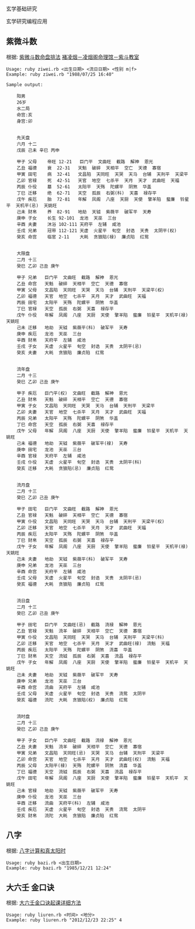  


玄学基础研究

玄学研究编程应用	


紫微斗数
-------
根据:
[紫微斗数命盘排法](http://www.freehoro.net/PHP-ZWDS_GB/Tutorial/PaiPan/index.php)
[褚凌烟－凌烟阁命理馆－紫斗教室](http://v.youku.com/v_show/id_XMjcwOTA2NDI0.html)

	
	Usage: ruby ziwei.rb <出生日期> <流日日期> <性别 m|f>
	Example: ruby ziwei.rb "1988/07/25 16:40"
	
	Sample output:

		阳男
		26岁
		水二局
		命宫:亥
		身宫:卯


		先天盘
		六月 十二
		戊辰 己未 辛巳 丙申 

		甲子 父母	 帝旺	12-21	巨门平  文曲旺  截路  解神  恩光  
		乙丑 福德	 衰	22-31	天魁  破碎  天相平  空亡  天德  寡宿  
		甲寅 田宅	 病	32-41	文昌陷  天同旺  天哭  天马  台辅  天刑平  天梁平  
		乙卯 官禄	 死	42-51	天官  地空  七杀平  天月  天才  武曲旺  天福  
		丙辰 仆役	 墓	52-61	太阳平  天殇  陀螺平  阴煞  华盖  
		丁巳 迁移	 绝	62-71	天空  孤辰  右弼(科)  天喜  禄存平  
		戊午 疾厄	 胎	72-81	年解  凤阁  八座  天厨  天使  擎羊陷  蜚廉  铃星平  天机平(忌)  天姚旺  
		己未 财帛	 养	82-91	地劫  天钺  紫薇平  破军平  天寿  
		庚申 子女	 长生	92-101	龙池  天巫  三台  
		辛酉 夫妻	 沐浴	102-111	天府平  左辅  咸池  
		壬戌 兄弟	 冠带	112-121	天虚  火星平  旬空  封诰  天贵  太阴平(权)  
		癸亥 命宫	 临官	2-11	大耗  贪狼陷(禄)  廉贞陷  红鸳  


		大限盘
		二月 十三
		癸巳 乙卯 己丑 庚午 

		甲子 兄弟	巨门平  文曲旺  截路  解神  恩光  
		乙丑 命宫	天魁  破碎  天相平  空亡  天德  寡宿  
		甲寅 父母	文昌陷  天同旺  天哭  天马  台辅  天刑平  天梁平(权)  
		乙卯 福德	天官  地空  七杀平  天月  天才  武曲旺  天福  
		丙辰 田宅	太阳平  天殇  陀螺平  阴煞  华盖  
		丁巳 官禄	天空  孤辰  右弼  天喜  禄存平  
		戊午 仆役	年解  凤阁  八座  天厨  天使  擎羊陷  蜚廉  铃星平  天机平(禄)  天姚旺  
		己未 迁移	地劫  天钺  紫薇平(科)  破军平  天寿  
		庚申 疾厄	龙池  天巫  三台  
		辛酉 财帛	天府平  左辅  咸池  
		壬戌 子女	天虚  火星平  旬空  封诰  天贵  太阴平(忌)  
		癸亥 夫妻	大耗  贪狼陷  廉贞陷  红鸳  


		流年盘
		二月 十三
		癸巳 乙卯 己丑 庚午 

		甲子 疾厄	巨门平(权)  文曲旺  截路  解神  恩光  
		乙丑 财帛	天魁  破碎  天相平  空亡  天德  寡宿  
		甲寅 子女	文昌陷  天同旺  天哭  天马  台辅  天刑平  天梁平  
		乙卯 夫妻	天官  地空  七杀平  天月  天才  武曲旺  天福  
		丙辰 兄弟	太阳平  天殇  陀螺平  阴煞  华盖  
		丁巳 命宫	天空  孤辰  右弼  天喜  禄存平  
		戊午 父母	年解  凤阁  八座  天厨  天使  擎羊陷  蜚廉  铃星平  天机平  天姚旺  
		己未 福德	地劫  天钺  紫薇平  破军平(禄)  天寿  
		庚申 田宅	龙池  天巫  三台  
		辛酉 官禄	天府平  左辅  咸池  
		壬戌 仆役	天虚  火星平  旬空  封诰  天贵  太阴平(科)  
		癸亥 迁移	大耗  贪狼陷(忌)  廉贞陷  红鸳  


		流月盘
		二月 十三
		癸巳 乙卯 己丑 庚午 

		甲子 田宅	巨门平  文曲旺  截路  解神  恩光  
		乙丑 官禄	天魁  破碎  天相平  空亡  天德  寡宿  
		甲寅 仆役	文昌陷  天同旺  天哭  天马  台辅  天刑平  天梁平(权)  
		乙卯 迁移	天官  地空  七杀平  天月  天才  武曲旺  天福  
		丙辰 疾厄	太阳平  天殇  陀螺平  阴煞  华盖  
		丁巳 财帛	天空  孤辰  右弼  天喜  禄存平  
		戊午 子女	年解  凤阁  八座  天厨  天使  擎羊陷  蜚廉  铃星平  天机平(禄)  天姚旺  
		己未 夫妻	地劫  天钺  紫薇平(科)  破军平  天寿  
		庚申 兄弟	龙池  天巫  三台  
		辛酉 命宫	天府平  左辅  咸池  
		壬戌 父母	天虚  火星平  旬空  封诰  天贵  太阴平(忌)  
		癸亥 福德	大耗  贪狼陷  廉贞陷  红鸳  


		流日盘
		二月 十三
		癸巳 乙卯 己丑 庚午 

		甲子 田宅	巨门平  文曲旺(忌)  截路  流禄  解神  恩光  
		乙丑 官禄	天魁  流羊  破碎  天相平  空亡  天德  寡宿  
		甲寅 仆役	文昌陷  天同旺  天哭  天马  台辅  天刑平  天梁平(科)  
		乙卯 迁移	天官  地空  七杀平  天月  天才  武曲旺(禄)  流魁  天福  
		丙辰 疾厄	太阳平  天殇  陀螺平  阴煞  流喜  华盖  
		丁巳 财帛	天空  流钺  孤辰  右弼  天喜  流昌  禄存平  
		戊午 子女	年解  凤阁  八座  天厨  天使  擎羊陷  蜚廉  铃星平  天机平  天姚旺  
		己未 夫妻	地劫  天钺  紫薇平  破军平  天寿  
		庚申 兄弟	龙池  天巫  三台  
		辛酉 命宫	流曲  天府平  左辅  咸池  
		壬戌 父母	天虚  火星平  旬空  封诰  天贵  流鸳  太阴平  
		癸亥 福德	流陀  大耗  贪狼陷(权)  廉贞陷  红鸳  


		流时盘
		二月 十三
		癸巳 乙卯 己丑 庚午 

		甲子 子女	巨门平  文曲旺  截路  流禄  解神  恩光  
		乙丑 夫妻	天魁  流羊  破碎  天相平  空亡  天德  寡宿  
		甲寅 兄弟	文昌陷  天同旺(忌)  天哭  天马  台辅  天刑平  天梁平  
		乙卯 命宫	天官  地空  七杀平  天月  天才  武曲旺(权)  流魁  天福  
		丙辰 父母	太阳平(禄)  天殇  陀螺平  阴煞  流喜  华盖  
		丁巳 福德	天空  流钺  孤辰  右弼  天喜  流昌  禄存平  
		戊午 田宅	年解  凤阁  八座  天厨  天使  擎羊陷  蜚廉  铃星平  天机平  天姚旺  
		己未 官禄	地劫  天钺  紫薇平  破军平  天寿  
		庚申 仆役	龙池  天巫  三台  
		辛酉 迁移	流曲  天府平(科)  左辅  咸池  
		壬戌 疾厄	天虚  火星平  旬空  封诰  天贵  流鸳  太阴平  
		癸亥 财帛	流陀  大耗  贪狼陷  廉贞陷  红鸳  

八字
----
根据:
[八字计算和真太阳时](http://bjtime.cn/bazi.asp)


	Usage: ruby bazi.rb <出生日期>
	Example: ruby bazi.rb "1985/12/21 12:24"


大六壬 金口诀
----
根据:
[大六壬金口诀起课详细方法](http://www.zhycw.com/art/n863c10.aspx)
	
	Usage: ruby liuren.rb <时间> <地分>
	Example: ruby liuren.rb "2012/12/23 22:25" 4


	





